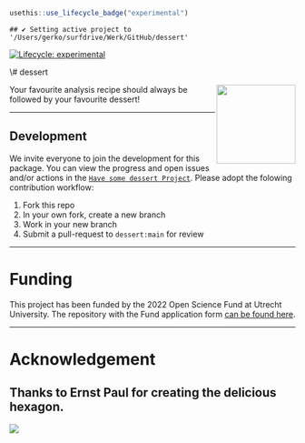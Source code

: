 <!-- README.md is generated from README.Rmd. Please edit that file -->
<!-- badges: start -->

``` r
usethis::use_lifecycle_badge("experimental")
```

    ## ✔ Setting active project to '/Users/gerko/surfdrive/Werk/GitHub/dessert'

[![Lifecycle:
experimental](https://img.shields.io/badge/lifecycle-experimental-orange.svg)](https://lifecycle.r-lib.org/articles/stages.html#experimental)
<!-- badges: end --> \# dessert
<a href='https://github.com/gerkovink/dessert'><img src='img/hex-dessert.png' align="right" height="139" /></a>
Your favourite analysis recipe should always be followed by your
favourite dessert!

------------------------------------------------------------------------

## Development

We invite everyone to join the development for this package. You can
view the progress and open issues and/or actions in the
[`Have some dessert Project`](https://github.com/users/gerkovink/projects/2).
Please adopt the folowing contribution workflow:

1.  Fork this repo
2.  In your own fork, create a new branch
3.  Work in your new branch
4.  Submit a pull-request to `dessert:main` for review

------------------------------------------------------------------------

# Funding

This project has been funded by the 2022 Open Science Fund at Utrecht
University. The repository with the Fund application form [can be found
here](https://github.com/gerkovink/OpenScienceFund2022).

------------------------------------------------------------------------

# Acknowledgement

## Thanks to Ernst Paul for creating the delicious hexagon.

![](https://www.gerkovink.com/images/pubdom.png)
